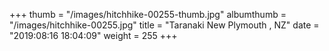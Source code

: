 +++
thumb = "/images/hitchhike-00255-thumb.jpg"
albumthumb = "/images/hitchhike-00255.jpg"
title = "Taranaki New Plymouth , NZ"
date = "2019:08:16 18:04:09"
weight = 255
+++

